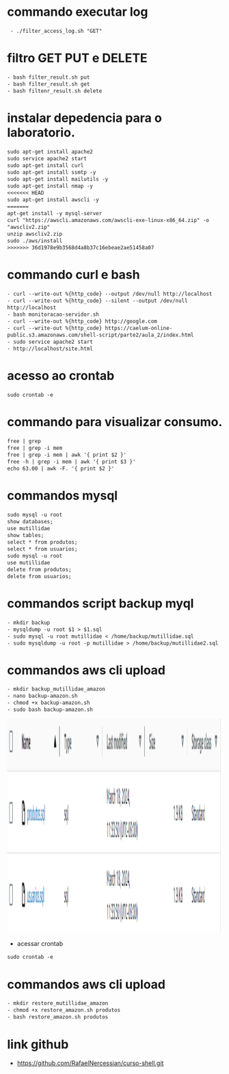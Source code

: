 # commando executar log
```
 - ./filter_access_log.sh "GET"
```
 # filtro GET PUT e DELETE
 ```
 - bash filter_result.sh put
 - bash filter_result.sh get
 - bash filtenr_result.sh delete
 ```
 # instalar depedencia para o laboratorio. 
 ```
sudo apt-get install apache2
sudo service apache2 start
sudo apt-get install curl
sudo apt-get install ssmtp -y
sudo apt-get install mailutils -y
sudo apt-get install nmap -y
<<<<<<< HEAD
sudo apt-get install awscli -y
=======
apt-get install -y mysql-server
curl "https://awscli.amazonaws.com/awscli-exe-linux-x86_64.zip" -o "awscliv2.zip"
unzip awscliv2.zip
sudo ./aws/install
>>>>>>> 36d1978e9b3568d4a8b37c16ebeae2ae51458a07
```
 # commando curl e bash
 ```
 - curl --write-out %{http_code} --output /dev/null http://localhost
 - curl --write-out %{http_code} --silent --output /dev/null http://localhost
 - bash monitoracao-servidor.sh
 - curl --write-out %{http_code} http://google.com
 - curl --write-out %{http_code} https://caelum-online-public.s3.amazonaws.com/shell-script/parte2/aula_2/index.html
 - sudo service apache2 start
 - http://localhost/site.html
```
 # acesso ao crontab 
 ```
 sudo crontab -e
 ```

 # commando para visualizar consumo.

```
free | grep
free | grep -i mem
free | grep -i mem | awk '{ print $2 }'
free -h | grep -i mem | awk '{ print $3 }'
echo 63.00 | awk -F. '{ print $2 }'
```

# commandos mysql
```
sudo mysql -u root
show databases;
use mutillidae
show tables;
select * from produtos;
select * from usuarios;
sudo mysql -u root
use mutillidae
delete from produtos;
delete from usuarios;

```

# commandos script backup myql
```
- mkdir backup
- mysqldump -u root $1 > $1.sql
- sudo mysql -u root mutillidae < /home/backup/mutillidae.sql
- sudo mysqldump -u root -p mutillidae > /home/backup/mutillidae2.sql
```

# commandos aws cli upload

```
- mkdir backup_mutillidae_amazon
- nano backup-amazon.sh
- chmod +x backup-amazon.sh
- sudo bash backup-amazon.sh
```
<img src="aws backup s3.png" alt="Alt Text" width="500" height="500">

 - acessar crontab
 ```
 sudo crontab -e
 ```

 # commandos aws cli upload

 ```
 - mkdir restore_mutillidae_amazon
 - chmod +x restore_amazon.sh produtos
 - bash restore_amazon.sh produtos
 ```

# link github 

- https://github.com/RafaelNercessian/curso-shell.git
